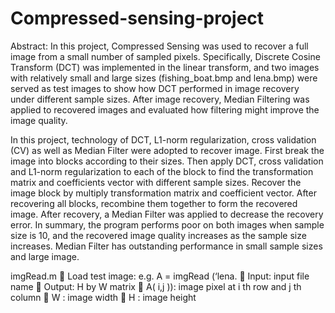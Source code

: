 # Compressed-sensing-project

Abstract: 
In this project, Compressed Sensing was used to recover a full image from a small number of sampled pixels. Specifically, Discrete Cosine Transform (DCT) was implemented in the linear transform, and two images with relatively small and large sizes (fishing_boat.bmp and lena.bmp) were served as test images to show how DCT performed in image recovery under different sample sizes. After image recovery, Median Filtering was applied to recovered images and evaluated how filtering might improve the image quality. 

In this project, technology of DCT, L1-norm regularization, cross validation (CV) as well as Median Filter were adopted to recover image. First break the image into blocks according to their sizes. Then apply DCT, cross validation and L1-norm regularization to each of the block to find the transformation matrix and coefficients vector with different sample sizes. Recover the image block by multiply transformation matrix and coefficient vector. After recovering all blocks, recombine them together to form the recovered image. After recovery, a Median Filter was applied to decrease the recovery error. In summary, the program performs poor on both images when sample size is 10, and the recovered image quality increases as the sample size increases. Median Filter has outstanding performance in small sample sizes and large image. 

imgRead.m

Load test image: e.g. A = imgRead (‘lena.

Input: input file name

Output: H by W matrix

A( i,j )): image pixel at i th row and j th column

W : image width

H : image height
